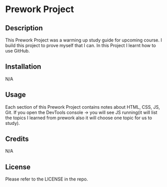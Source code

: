 # Prework Project

## Description

This Prework Project was a warming up study guide for upcoming course. I build this project to prove myself that I can. In this Project I learnt how to use GitHub.


## Installation

N/A

## Usage

Each section of this Prework Project contains notes about HTML, CSS, JS, Git.
If you open the DevTools console -> you will see JS running(it will list the topics I learned from prework also it will choose one topic for us to study).



## Credits

N/A

## License

Please refer to the LICENSE in the repo.

